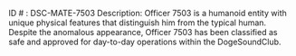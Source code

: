 ID # : DSC-MATE-7503
Description: Officer 7503 is a humanoid entity with unique physical features that distinguish him from the typical human. Despite the anomalous appearance, Officer 7503 has been classified as safe and approved for day-to-day operations within the DogeSoundClub. 